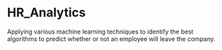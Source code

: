 # HR_Analytics
Applying various machine learning techniques to identify the best algorithms to predict whether or not an employee will leave the company.
